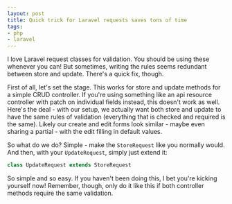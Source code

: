 ```yaml
---
layout: post
title: Quick trick for Laravel requests saves tons of time
tags:
- php
- laravel
---
```

I love Laravel request classes for validation. You should be using these whenever you can! But sometimes, writing the rules seems redundant between store and update. There's a quick fix, though.

First of all, let's set the stage. This works for store and update methods for a simple CRUD controller.  If you're using something like an api resource controller with patch on individual fields instead, this doesn't work as well.  Here's the deal - with our setup, we actually want both store and update to have the same rules of validation (everything that is checked and required is the same).  Likely our create and edit forms look similar - maybe even sharing a partial - with the edit filling in default values.

So what do we do? Simple - make the `StoreRequest` like you normally would. And then, with your `UpdateRequest`, simply just extend it:

```php
class UpdateRequest extends StoreRequest
```

So simple and so easy. If you haven't been doing this, I bet you're kicking yourself now!  Remember, though, only do it like this if both controller methods require the same validation.
